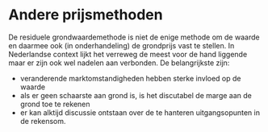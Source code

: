 # Andere prijsmethoden

De residuele grondwaardemethode is niet de enige methode om de waarde en daarmee ook (in onderhandeling) de grondprijs vast te stellen. In Nederlandse context lijkt het verreweg de meest voor de hand liggende maar er zijn ook wel nadelen aan verbonden. De belangrijkste zijn:
- veranderende marktomstandigheden hebben sterke invloed op de waarde
- als er geen schaarste aan grond is, is het discutabel de marge aan de grond toe te rekenen
- er kan alktijd discussie ontstaan over de te hanteren uitgangsopunten in de rekensom.

